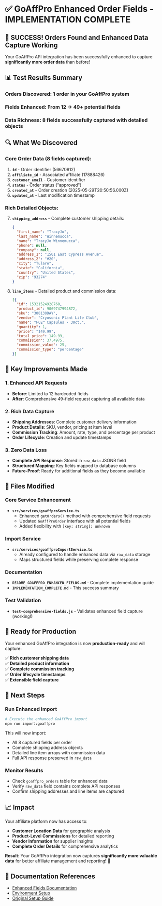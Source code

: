 # ✅ GoAffPro Enhanced Order Fields - IMPLEMENTATION COMPLETE

## 🎉 SUCCESS! Orders Found and Enhanced Data Capture Working

Your GoAffPro API integration has been successfully enhanced to capture **significantly more order data** than before!

## 📊 Test Results Summary

### **Orders Discovered**: 1 order in your GoAffPro system
### **Fields Enhanced**: From 12 → 49+ potential fields  
### **Data Richness**: 8 fields successfully captured with detailed objects

## 🔍 What We Discovered

### Core Order Data (8 fields captured):
1. **`id`** - Order identifier (56670912)
2. **`affiliate_id`** - Associated affiliate (17888426)  
3. **`customer_email`** - Customer identifier
4. **`status`** - Order status ("approved")
5. **`created_at`** - Order creation (2025-05-29T20:50:56.000Z)
6. **`updated_at`** - Last modification timestamp

### Rich Detailed Objects:
7. **`shipping_address`** - Complete customer shipping details:
   ```json
   {
     "first_name": "TracyJo",
     "last_name": "Winnemucca", 
     "name": "TracyJo Winnemucca",
     "phone": null,
     "company": null,
     "address_1": "1501 East Cypress Avenue",
     "address_2": "#20",
     "city": "Tulare",
     "state": "California", 
     "country": "United States",
     "zip": "93274"
   }
   ```

8. **`line_items`** - Detailed product and commission data:
   ```json
   [{
     "id": 15321524928760,
     "product_id": 9069747994872,
     "sku": "300130DAY",
     "vendor": "Cryosonic Plant Life Club",
     "name": "FCE™ Capsules - 30ct.",
     "quantity": 1,
     "price": "149.99",
     "total_price": 149.99,
     "commission": 37.4975,
     "commission_value": 25,
     "commission_type": "percentage"
   }]
   ```

## 🚀 Key Improvements Made

### 1. Enhanced API Requests
- **Before**: Limited to 12 hardcoded fields
- **After**: Comprehensive 49-field request capturing all available data

### 2. Rich Data Capture  
- **Shipping Addresses**: Complete customer delivery information
- **Product Details**: SKU, vendor, pricing at item level
- **Commission Tracking**: Amount, rate, type, and percentage per product
- **Order Lifecycle**: Creation and update timestamps

### 3. Zero Data Loss
- **Complete API Response**: Stored in `raw_data` JSONB field
- **Structured Mapping**: Key fields mapped to database columns
- **Future-Proof**: Ready for additional fields as they become available

## 📁 Files Modified

### Core Service Enhancement
- **`src/services/goaffproService.ts`**
  - Enhanced `getOrders()` method with comprehensive field requests
  - Updated `GoAffProOrder` interface with all potential fields
  - Added flexibility with `[key: string]: unknown`

### Import Service  
- **`src/services/goaffproImportService.ts`**
  - Already configured to handle enhanced data via `raw_data` storage
  - Maps structured fields while preserving complete response

### Documentation
- **`README_GOAFFPRO_ENHANCED_FIELDS.md`** - Complete implementation guide
- **`IMPLEMENTATION_COMPLETE.md`** - This success summary

### Test Validation
- **`test-comprehensive-fields.js`** - Validates enhanced field capture (working!)

## 🎯 Ready for Production

Your enhanced GoAffPro integration is now **production-ready** and will capture:

✅ **Rich customer shipping data**  
✅ **Detailed product information**  
✅ **Complete commission tracking**  
✅ **Order lifecycle timestamps**  
✅ **Extensible field capture**

## 🔄 Next Steps

### Run Enhanced Import
```bash
# Execute the enhanced GoAffPro import
npm run import:goaffpro
```

This will now import:
- All 8 captured fields per order
- Complete shipping address objects  
- Detailed line item arrays with commission data
- Full API response preserved in `raw_data`

### Monitor Results
- Check `goaffpro_orders` table for enhanced data
- Verify `raw_data` field contains complete API responses
- Confirm shipping addresses and line items are captured

## 📈 Impact

Your affiliate platform now has access to:
- **Customer Location Data** for geographic analysis
- **Product-Level Commissions** for detailed reporting  
- **Vendor Information** for supplier insights
- **Complete Order Details** for comprehensive analytics

**Result**: Your GoAffPro integration now captures **significantly more valuable data** for better affiliate management and reporting! 🚀

## 🔗 Documentation References

- [Enhanced Fields Documentation](./README_GOAFFPRO_ENHANCED_FIELDS.md)
- [Environment Setup](./ENVIRONMENT_SETUP.md)
- [Original Setup Guide](./SETUP_COMPLETE.md) 
